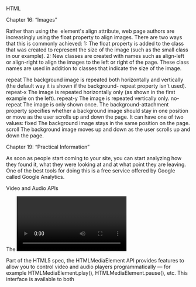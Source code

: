 HTML

Chapter 16: “Images”

Rather than using the <img> element's align attribute, web page authors are increasingly using the float property to align images. There are two ways that this is commonly achieved:
1: The float property is added to the class that was created to represent the size of the image (such as the small class in our example).
2: New classes are created with names such as align-left or align-right to align the images to the left or right of the page. These class names are used in addition to classes that indicate the size of the image.

repeat
The background image is repeated both horizontally and vertically (the default way it
is shown if the background- repeat property isn't used).
repeat-x
The image is repeated horizontally only (as shown in the first example on the left).
repeat-y
The image is repeated vertically only.
no-repeat
The image is only shown once.
The background-attachment property specifies whether a background image should stay in one position or move as the user scrolls up and down the page. It can have one of two values:
fixed
The background image stays in the same position on the page.
scroll
The background image moves up and down as the user scrolls up and down the page.



Chapter 19: “Practical Information”

As soon as people start coming to your site, you can start analyzing how they found it, what they were looking at and at what point they are leaving. One of the best tools for doing this is a free service offered by Google called Google Analytics.




Video and Audio APIs

The <video> and <audio> elements allow us to embed video and audio into web pages.

Part of the HTML5 spec, the HTMLMediaElement API provides features to allow you to control video and audio players programmatically — for example HTMLMediaElement.play(), HTMLMediaElement.pause(), etc. This interface is available to both <audio> and <video> elements, as the features you'll want to implement are nearly identical.

